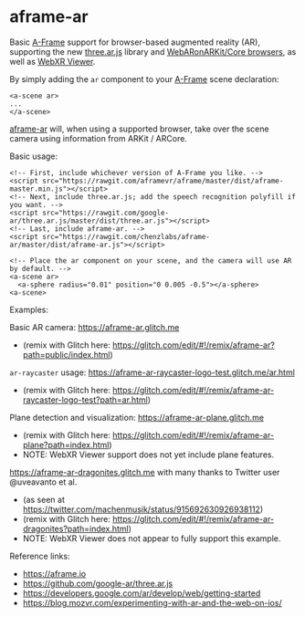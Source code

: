 # aframe-ar
Basic [A-Frame](https://aframe.io) support for browser-based augmented reality (AR), 
supporting the new [three.ar.js](https://github.com/google-ar/three.ar.js) library 
and [WebARonARKit/Core browsers](https://developers.google.com/ar/develop/web/getting-started),
as well as [WebXR Viewer](https://blog.mozvr.com/experimenting-with-ar-and-the-web-on-ios/).

By simply adding the `ar` component to your [A-Frame](https://aframe.io) scene declaration:

```
<a-scene ar>
...
</a-scene>
```

[aframe-ar](https://github.com/chenzlabs/aframe-ar) will, when using a supported browser, take over the scene camera using information from ARKit / ARCore.

Basic usage:
```
<!-- First, include whichever version of A-Frame you like. -->
<script src="https://rawgit.com/aframevr/aframe/master/dist/aframe-master.min.js"></script>
<!-- Next, include three.ar.js; add the speech recognition polyfill if you want. -->
<script src="https://rawgit.com/google-ar/three.ar.js/master/dist/three.ar.js"></script>
<!-- Last, include aframe-ar. -->
<script src="https://rawgit.com/chenzlabs/aframe-ar/master/dist/aframe-ar.js"></script>

<!-- Place the ar component on your scene, and the camera will use AR by default. -->
<a-scene ar>
  <a-sphere radius="0.01" position="0 0.005 -0.5"></a-sphere>
<a-scene>  
```

Examples:

Basic AR camera: https://aframe-ar.glitch.me
- (remix with Glitch here: https://glitch.com/edit/#!/remix/aframe-ar?path=public/index.html)

`ar-raycaster` usage: https://aframe-ar-raycaster-logo-test.glitch.me/ar.html
- (remix with Glitch here: https://glitch.com/edit/#!/remix/aframe-ar-raycaster-logo-test?path=ar.html)

Plane detection and visualization: https://aframe-ar-plane.glitch.me
- (remix with Glitch here: https://glitch.com/edit/#!/remix/aframe-ar-plane?path=index.html)
- NOTE: WebXR Viewer support does not yet include plane features.

https://aframe-ar-dragonites.glitch.me with many thanks to Twitter user @uveavanto et al.
- (as seen at https://twitter.com/machenmusik/status/915692630926938112)
- (remix with Glitch here: https://glitch.com/edit/#!/remix/aframe-ar-dragonites?path=index.html)
- NOTE: WebXR Viewer does not appear to fully support this example.

Reference links:

- https://aframe.io
- https://github.com/google-ar/three.ar.js
- https://developers.google.com/ar/develop/web/getting-started
- https://blog.mozvr.com/experimenting-with-ar-and-the-web-on-ios/
